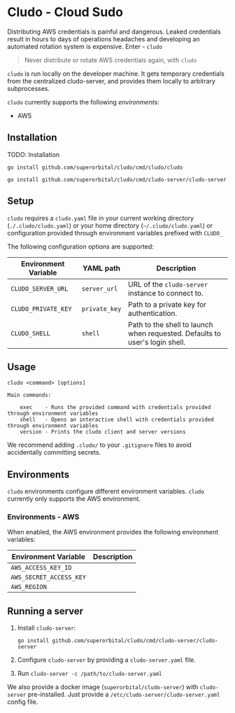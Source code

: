 # Cludo - Cloud Sudo

Distributing AWS credentials is painful and dangerous.  Leaked credentials result in hours to days of operations headaches and developing an automated rotation system is expensive. Enter - `cludo`

> Never distribute or rotate AWS credentials again, with `cludo`

`cludo` is run locally on the developer machine.  It gets temporary credentials from the centralized cludo-server, and provides them locally to arbitrary subprocesses.

`cludo` currently supports the following _environments_:

- AWS

## Installation

TODO: Installation

`go install github.com/superorbital/cludo/cmd/cludo/cludo`

`go install github.com/superorbital/cludo/cmd/cludo-server/cludo-server`

## Setup

`cludo` requires a `cludo.yaml` file in your current working directory (`./.cludo/cludo.yaml`) or your home directory (`~/.cludo/cludo.yaml`) or configuration provided through environment variables prefixed with `CLUDO_`

The following configuration options are supported:

Environment Variable | YAML path | Description
-------------------- | --------- | -----------
`CLUDO_SERVER_URL` | `server_url` | URL of the `cludo-server` instance to connect to.
`CLUDO_PRIVATE_KEY` | `private_key` | Path to a private key for authentication.
`CLUDO_SHELL` | `shell` | Path to the shell to launch when requested. Defaults to user's login shell.

## Usage

```
cludo <command> [options]

Main commands:

    exec    - Runs the provided command with credentials provided through environment variables
    shell   - Opens an interactive shell with credentials provided through environment variables
    version - Prints the cludo client and server versions
```


We recommend adding `.cludo/` to your `.gitignore` files to avoid accidentally committing secrets.

## Environments

`cludo` environments configure different environment variables. `cludo` currently only supports the AWS environment.

### Environments - AWS

When enabled, the AWS environment provides the following environment variables:

Environment Variable | Description
-------------------- | -----------
`AWS_ACCESS_KEY_ID` |
`AWS_SECRET_ACCESS_KEY` |
`AWS_REGION` |

## Running a server

1. Install `cludo-server`:

   ```
   go install github.com/superorbital/cludo/cmd/cludo-server/cludo-server
   ```

2. Configure `cludo-server` by providing a `cludo-server.yaml` file.
3. Run `cludo-server -c /path/to/cludo-server.yaml`

We also provide a docker image (`superorbital/cludo-server`) with `cludo-server` pre-installed. Just provide a `/etc/cludo-server/cludo-server.yaml` config file.
